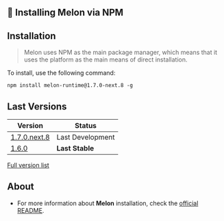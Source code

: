 ## 🎈 Installing Melon via NPM

## Installation

> Melon uses NPM as the main package manager, which means that it uses the platform as the main means of direct installation.

To install, use the following command:

```
npm install melon-runtime@1.7.0-next.8 -g
```

## Last Versions

| Version | Status |
| ------- | ------ |
| [1.7.0.next.8](https://www.npmjs.com/package/melon-runtime/v/1.7.0-next.8) | Last Development |
| [1.6.0](https://www.npmjs.com/package/melon-runtime/v/1.6.0) | **Last Stable** |

[Full version list](https://www.npmjs.com/package/melon-runtime)


## About

- For more information about **Melon** installation, check the [official README](https://github.com/MelonRuntime/Melon#readme).